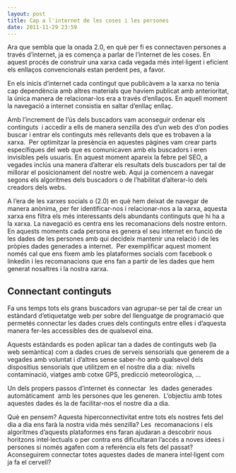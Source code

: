 ```yaml
---
layout: post
title: Cap a l'internet de les coses i les persones
date: 2011-11-29 23:59
---
```

Ara que sembla que la onada 2.0, en què per fi es connectaven persones a través d’internet, ja es comença a parlar de l’internet de les coses. En aquest procés de construir una xarxa cada vegada més intel·ligent i eficient els enllaços convencionals estan perdent pes, a favor.

En els inicis d’internet cada contingut que publicàvem a la xarxa no tenia cap dependència amb altres materials que havíem publicat amb anterioritat, la única manera de relacionar-los era a través d’enllaços. En aquell moment la navegació a internet consistia en saltar d’enllaç enllaç.

Amb l’increment de l’ús dels buscadors vam aconseguir ordenar els continguts  i accedir a ells de manera senzilla des d’un web des d’on podies buscar i entrar els continguts més rellevants dels que es trobaven a la xarxa.  Per optimitzar la presència en aquestes pàgines vam crear parts específiques del web que es comunicaven amb els buscadors i eren invisibles pels usuaris. En aquest moment apareix la febre pel SEO, a vegades inclús una manera d’alterar els resultats dels buscadors per tal de millorar el posicionament del nostre web. Aquí ja comencem a navegar segons els algoritmes dels buscadors o de l’habilitat d’alterar-lo dels creadors dels webs.

A l’era de les xarxes socials o (2.0) en què hem deixat de navegar de manera anònima, per fer identificar-nos i relacionar-nos a la xarxa, aquesta xarxa ens filtra els més interessants dels abundants continguts que hi ha a la xarxa. La navegació es centra ens les recomanacions dels nostre entorn. En aquests moments cada persona es genera el seu internet en funció de les dades de les persones amb qui decideix mantenir una relació i de les pròpies dades generades a internet.  Per exemplificar aquest moment només cal que ens fixem amb les plataformes socials com facebook o  linkedin i les recomanacions que ens fan a partir de les dades que hem generat nosaltres i la nostra xarxa.

## Connectant continguts
Fa uns temps tots els grans buscadors van agrupar-se per tal de crear un estàndard d’etiquetatge web per sobre del llenguatge de programació que permetés connectar les dades crues dels continguts entre elles i d’aquesta manera fer-les accessibles des de qualsevol eina.

Aquests estàndards es poden aplicar tan a dades de continguts web (la web semàntica) com a dades crues de serveis sensorials que generem de a vegades amb voluntat i d’altres sense saber-ho amb qualsevol dels dispositius sensorials que utilitzem en el nostre dia a dia:  nivells contaminació, viatges amb cotxe GPS, predicció meteorològica, …

Un dels propers passos d’internet és connectar  les  dades generades automàticament  amb les persones que les generen.  L’objectiu amb totes aquestes dades és la de facilitar-nos el nostre dia a dia.

Què en pensem? Aquesta hiperconnectivitat entre tots els nostres fets del dia a dia ens farà la nostra vida més senzilla? Les  recomanacions i els algoritmes d’aquests plataformes ens faran ajudaran a descobrir nous horitzons intel·lectuals o per contra ens dificultaran l’accés a noves idees i persones si només agafen com a referència els fets del passat? Aconseguirem connectar totes aquestes dades de manera intel·ligent com ja fa el cervell?
